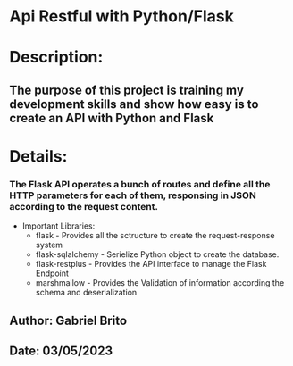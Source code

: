 # Api Restful with Python/Flask


# Description:
## The purpose of this project is training my development skills and show how easy is to create an API with Python and Flask


# Details:
### The Flask API operates a bunch of routes and define all the HTTP parameters for each of them, responsing in JSON according to the request content.

* Important Libraries:
    + flask - Provides all the sctructure to create the request-response system
    + flask-sqlalchemy - Serielize Python object to create the database.
    + flask-restplus - Provides the API interface to manage the Flask Endpoint
    + marshmallow - Provides the Validation of information according the schema and deserialization




## Author:  Gabriel Brito 
## Date:  03/05/2023
